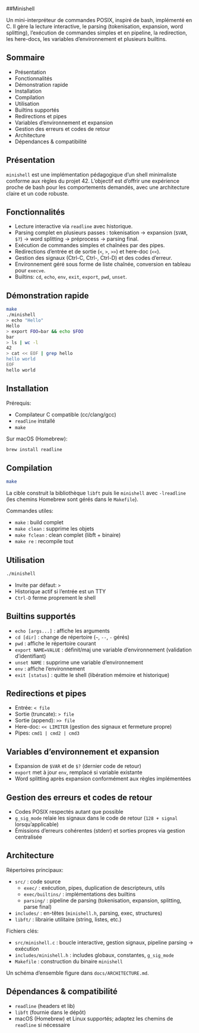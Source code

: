 ##Minishell

Un mini-interpréteur de commandes POSIX, inspiré de bash, implémenté en C. Il gère la lecture interactive, le parsing (tokenisation, expansion, word splitting), l’exécution de commandes simples et en pipeline, la redirection, les here-docs, les variables d’environnement et plusieurs builtins.

## Sommaire

- Présentation
- Fonctionnalités
- Démonstration rapide
- Installation
- Compilation
- Utilisation
- Builtins supportés
- Redirections et pipes
- Variables d’environnement et expansion
- Gestion des erreurs et codes de retour
- Architecture
- Dépendances & compatibilité

## Présentation

`minishell` est une implémentation pédagogique d’un shell minimaliste conforme aux règles du projet 42. L’objectif est d’offrir une expérience proche de bash pour les comportements demandés, avec une architecture claire et un code robuste.

## Fonctionnalités

- Lecture interactive via `readline` avec historique.
- Parsing complet en plusieurs passes : tokenisation → expansion (`$VAR`, `$?`) → word splitting → préprocess → parsing final.
- Exécution de commandes simples et chaînées par des pipes.
- Redirections d’entrée et de sortie (`<`, `>`, `>>`) et here-doc (`<<`).
- Gestion des signaux (Ctrl-C, Ctrl-\, Ctrl-D) et des codes d’erreur.
- Environnement géré sous forme de liste chaînée, conversion en tableau pour `execve`.
- Builtins: `cd`, `echo`, `env`, `exit`, `export`, `pwd`, `unset`.

## Démonstration rapide

```bash
make
./minishell
> echo "Hello"
Hello
> export FOO=bar && echo $FOO
bar
> ls | wc -l
42
> cat << EOF | grep hello
hello world
EOF
hello world
```

## Installation

Prérequis:

- Compilateur C compatible (cc/clang/gcc)
- `readline` installé
- `make`

Sur macOS (Homebrew):

```bash
brew install readline
```

## Compilation

```bash
make
```

La cible construit la bibliothèque `libft` puis lie `minishell` avec `-lreadline` (les chemins Homebrew sont gérés dans le `Makefile`).

Commandes utiles:

- `make` : build complet
- `make clean` : supprime les objets
- `make fclean` : clean complet (libft + binaire)
- `make re` : recompile tout

## Utilisation

```bash
./minishell
```

- Invite par défaut: `> `
- Historique actif si l’entrée est un TTY
- `Ctrl-D` ferme proprement le shell

## Builtins supportés

- `echo [args...]` : affiche les arguments
- `cd [dir]` : change de répertoire (`~`, `--`, `-` gérés)
- `pwd` : affiche le répertoire courant
- `export NAME=VALUE` : définit/maj une variable d’environnement (validation d’identifiant)
- `unset NAME` : supprime une variable d’environnement
- `env` : affiche l’environnement
- `exit [status]` : quitte le shell (libération mémoire et historique)

## Redirections et pipes

- Entrée: `< file`
- Sortie (truncate): `> file`
- Sortie (append): `>> file`
- Here-doc: `<< LIMITER` (gestion des signaux et fermeture propre)
- Pipes: `cmd1 | cmd2 | cmd3`

## Variables d’environnement et expansion

- Expansion de `$VAR` et de `$?` (dernier code de retour)
- `export` met à jour `env`, remplacé si variable existante
- Word splitting après expansion conformément aux règles implémentées

## Gestion des erreurs et codes de retour

- Codes POSIX respectés autant que possible
- `g_sig_mode` relaie les signaux dans le code de retour (`128 + signal` lorsqu’applicable)
- Émissions d’erreurs cohérentes (stderr) et sorties propres via gestion centralisée

## Architecture

Répertoires principaux:

- `src/` : code source
  - `exec/` : exécution, pipes, duplication de descripteurs, utils
  - `exec/builtins/` : implémentations des builtins
  - `parsing/` : pipeline de parsing (tokenisation, expansion, splitting, parse final)
- `includes/` : en-têtes (`minishell.h`, parsing, exec, structures)
- `libft/` : librairie utilitaire (string, listes, etc.)

Fichiers clés:

- `src/minishell.c` : boucle interactive, gestion signaux, pipeline parsing → exécution
- `includes/minishell.h` : includes globaux, constantes, `g_sig_mode`
- `Makefile` : construction du binaire `minishell`

Un schéma d’ensemble figure dans `docs/ARCHITECTURE.md`.

## Dépendances & compatibilité

- `readline` (headers et lib)
- `libft` (fournie dans le dépôt)
- macOS (Homebrew) et Linux supportés; adaptez les chemins de `readline` si nécessaire
